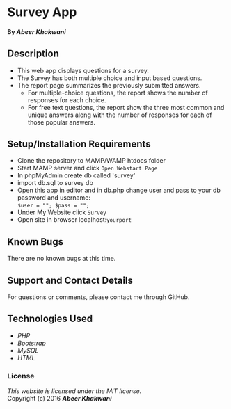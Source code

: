 # Survey App

####

#### By _**Abeer Khakwani**_

## Description

 * This web app displays questions for a survey.
 * The Survey has both multiple choice and input based questions.
 * The report page summarizes the previously submitted answers.
     * For multiple-choice questions, the report shows the number of responses for each choice.
     * For free text questions, the report show the three most common and unique answers along with the number of responses for each of those popular answers.

## Setup/Installation Requirements

* Clone the repository to MAMP/WAMP htdocs folder
* Start MAMP server and click `Open Webstart Page`
* In phpMyAdmin create db called 'survey'
* import db.sql to survey db
* Open this app in editor and in db.php change user and pass to your db password and username:   
  ```$user = ""; $pass = "";```
* Under My Website click `Survey`
* Open site in browser localhost:`yourport`

## Known Bugs

There are no known bugs at this time.

## Support and Contact Details

For questions or comments, please contact me through GitHub.

## Technologies Used

* _PHP_
* _Bootstrap_
* _MySQL_
* _HTML_

### License

*This website is licensed under the MIT license.*  
Copyright (c) 2016 **_Abeer Khakwani_**
